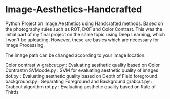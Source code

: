 # Image-Aesthetics-Handcrafted
Python Project on Image Aesthetics using Handcrafted methods. Based on the photography rules such as ROT, DOF and Color Contrast. This was the initial part of my final project on the same topic using Deep Learning, which I won't be uploading. However, these are basics which are necessary for Image Processing.

The image path can be changed according to your image location.

Color contrast w grabcut.py	: Evaluating aesthetic quality based on Color Contrast\n
SVMcode.py	: SVM for evaluating aesthetic quality of images
dof.py	: Evaluating aesthetic quality based on Depth of Field
foreground background.py	: Separating Foreground and Background
grabcut.py	: Grabcut algorithm
rot.py  : Evaluating aesthetic quality based on Rule of Thirds
